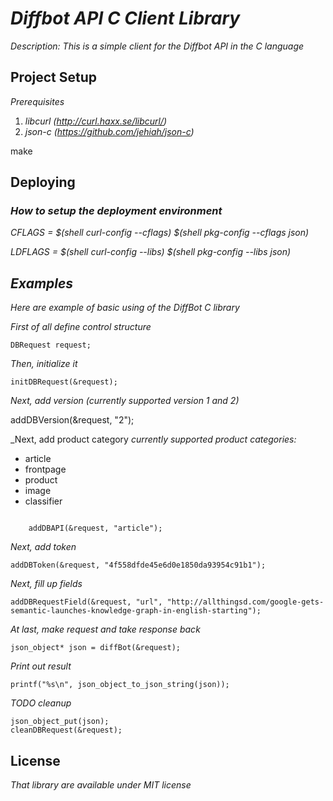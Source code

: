 # _Diffbot API C Client Library_

_Description: This is a simple client for the Diffbot API in the C language_

## Project Setup

_Prerequisites_

1. _libcurl (http://curl.haxx.se/libcurl/)_
2. _json-c (https://github.com/jehiah/json-c)_

make

## Deploying

### _How to setup the deployment environment_

_CFLAGS = $(shell curl-config --cflags) $(shell pkg-config --cflags json)_

_LDFLAGS = $(shell curl-config --libs) $(shell pkg-config --libs json)_

## _Examples_

_Here are example of basic using of the DiffBot C library_

 _First of all define control structure_

    DBRequest request;

  _Then, initialize it_

    initDBRequest(&request);

_Next, add version (currently supported version 1 and 2)_

addDBVersion(&request, "2");

  _Next, add product category
  _currently supported product categories:_
  * article
  * frontpage
  * product
  * image
  * classifier

<code>
    addDBAPI(&request, "article");
</code>

  _Next, add token_

    addDBToken(&request, "4f558dfde45e6d0e1850da93954c91b1");

  _Next, fill up fields_

    addDBRequestField(&request, "url", "http://allthingsd.com/google-gets-semantic-launches-knowledge-graph-in-english-starting");

  _At last, make request and take response back_

    json_object* json = diffBot(&request);

  _Print out result_

    printf("%s\n", json_object_to_json_string(json));

  _TODO cleanup_
    
    json_object_put(json);
    cleanDBRequest(&request);


## License

_That library are available under MIT license_